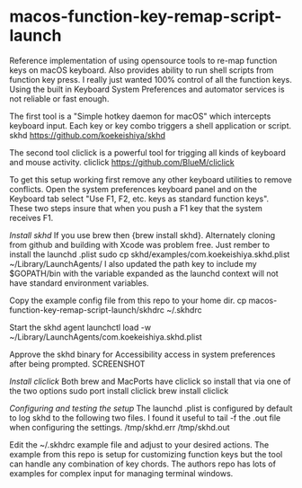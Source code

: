 # macos-function-key-remap-script-launch
Reference implementation of using opensource tools to re-map function keys on macOS keyboard. Also provides ability to run shell scripts from function key press. I really just wanted 100% control of all the function keys. Using the built in Keyboard System Preferences and automator services is not reliable or fast enough. 

The first tool is a "Simple hotkey daemon for macOS" which intercepts keyboard input. Each key or key combo triggers a shell application or script. 
skhd
https://github.com/koekeishiya/skhd

The second tool cliclick is a powerful tool for trigging all kinds of keyboard and mouse activity. 
cliclick
https://github.com/BlueM/cliclick

To get this setup working first remove any other keyboard utilities to remove conflicts. Open the system preferences keyboard panel and on the Keyboard tab select "Use F1, F2, etc. keys as standard function keys". These two steps insure that when you push a F1 key that the system receives F1.

*Install skhd*
If you use brew then {brew install skhd}. Alternately cloning from github and building with Xcode was problem free. Just rember to install the launchd .plist 
sudo cp skhd/examples/com.koekeishiya.skhd.plist ~/Library/LaunchAgents/
I also updated the path key to include my $GOPATH/bin with the variable expanded as the launchd context will not have standard environment variables.

Copy the example config file from this repo to your home dir.
cp macos-function-key-remap-script-launch/skhdrc ~/.skhdrc

Start the skhd agent
launchctl load -w ~/Library/LaunchAgents/com.koekeishiya.skhd.plist

Approve the skhd binary for Accessibility access in system preferences after being prompted.
SCREENSHOT

*Install cliclick*
Both brew and MacPorts have cliclick so install that via one of the two options
sudo port install cliclick
brew install cliclick

*Configuring and testing the setup*
The launchd .plist is configured by default to log skhd to the following two files. I found it useful to tail -f the .out file when configuring the settings.
/tmp/skhd.err
/tmp/skhd.out

Edit the ~/.skhdrc example file and adjust to your desired actions. The example from this repo is setup for customizing function keys but the tool can handle any combination of key chords. The authors repo has lots of examples for complex input for managing terminal windows. 

